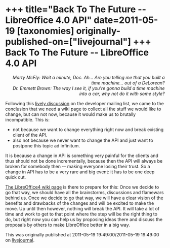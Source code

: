 +++
title="Back To The Future -- LibreOffice 4.0 API"
date=2011-05-19
[taxonomies]
originally-published-on=["livejournal"]
+++
Back To The Future -- LibreOffice 4.0 API
=========================================

<div style="text-align: right;"><em>Marty McFly: Wait a minute, Doc. Ah... Are you telling me that you built a time machine... out of a DeLorean?<br/>
Dr. Emmett Brown: The way I see it, if you're gonna build a time machine into a car, why not do it with some style?
</em></div>

Following this [lively discussion](http://nabble.documentfoundation.org/Proposing-a-new-Easy-Hack-project-consistent-namespaces-td2826117.html) on the developer mailing list, we came to the conclusion that we need a wiki page to collect all the stuff we would like to change, but can not now, because it would make us to brutally incompatible. This is:

* not because we want to change everything right now and break existing client of the API.
* also not because we never want to change the API and just want to postpone this topic ad infinitum.

It is because a change in API is something very painful for the clients and thus should not be done incrementally, because then the API will always be broken for somebody then -- making everyone losing their trust. So a change in API has to be a very rare and big event: it has to be one deep quick cut.

[The LibreOffice4 wiki page](http://wiki.documentfoundation.org/Development/LibreOffice4) is there to prepare for this: Once we decide to go that way, we should have all the brainstorms, discussions and flamewars behind us. Once we decide to go that way, we will have a clear vision of the benefits and drawbacks of the changes and will be excited to make the move. Up until then however, nothing will break the API. It will take a lot of time and work to get to that point where the step will be the right thing to do, but right now you can help us by proposing ideas there and discuss the proposals by others to make LibreOffice better in a big way.

This was originally published at 2011-05-19 19:49:00/2011-05-19 19:49:00 on [livejournal](https://sweetshark.livejournal.com/1550.html).

